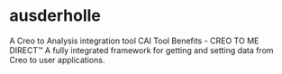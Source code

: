 # ausderholle
A Creo to Analysis integration tool
CAI Tool Benefits​ - CREO TO ME DIRECT™
A fully integrated framework for getting and setting data from Creo to user applications.
